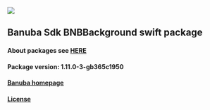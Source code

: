 [![](https://www.banuba.com/hubfs/Banuba_November2018/Images/Banuba%20SDK.png)](https://docs.banuba.com/face-ar-sdk-v1/ios/ios_overview)

## Banuba Sdk BNBBackground swift package

#### About packages see [HERE](https://docs.banuba.com/face-ar-sdk-v1/ios/ios_packages)

#### Package version: **1.11.0-3-gb365c1950**

#### **[Banuba homepage](https://banuba.com)**

#### **[License](https://www.banuba.com/terms)**
